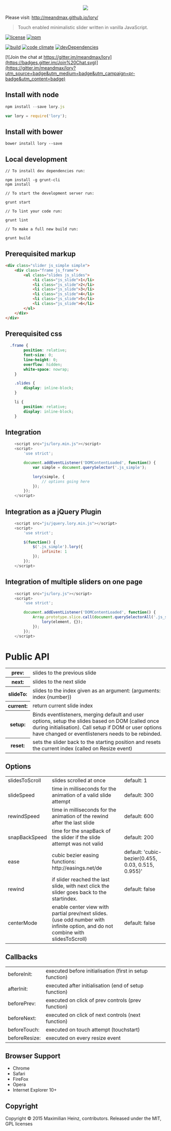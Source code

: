 <p align="center">
  <img src="http://maximilian-heinz.de/lory-200.png" />
</p>

Please visit: <a href="http://meandmax.github.io/lory/" target="_blank">http://meandmax.github.io/lory/</a>

> Touch enabled minimalistic slider written in vanilla JavaScript.

[![license](http://img.shields.io/badge/license-MIT-blue.svg?style=flat)](https://raw.githubusercontent.com/meandmax/lory/master/LICENSE)
[![npm](http://img.shields.io/npm/v/lory.js.svg?style=flat)](https://www.npmjs.com/package/lory.js)

[![build](http://img.shields.io/travis/meandmax/lory/master.svg?style=flat)](https://travis-ci.org/meandmax/lory)
[![code climate](http://img.shields.io/codeclimate/github/meandmax/lory.svg?style=flat)](https://codeclimate.com/github/meandmax/lory)
[![devDependencies](http://img.shields.io/david/dev/meandmax/lory.svg?style=flat)](https://david-dm.org/meandmax/lory#info=devDependencies&view=table)

[![Join the chat at https://gitter.im/meandmax/lory](https://badges.gitter.im/Join%20Chat.svg)](https://gitter.im/meandmax/lory?utm_source=badge&utm_medium=badge&utm_campaign=pr-badge&utm_content=badge)

## Install with node

```javascript
npm install --save lory.js

var lory = require('lory');
```

## Install with bower

```
bower install lory --save
```


## Local development

```
// To install dev dependencies run:

npm install -g grunt-cli
npm install

// To start the development server run:

grunt start

// To lint your code run:

grunt lint

// To make a full new build run:

grunt build
```

## Prerequisited markup

```html
<div class="slider js_simple simple">
    <div class="frame js_frame">
        <ul class="slides js_slides">
            <li class="js_slide">1</li>
            <li class="js_slide">2</li>
            <li class="js_slide">3</li>
            <li class="js_slide">4</li>
            <li class="js_slide">5</li>
            <li class="js_slide">6</li>
        </ul>
    </div>
</div>
```

## Prerequisited css

```css
  .frame {
        position: relative;
        font-size: 0;
        line-height: 0;
        overflow: hidden;
        white-space: nowrap;
    }

    .slides {
        display: inline-block;
    }

    li {
        position: relative;
        display: inline-block;
    }
```

## Integration

```js
    <script src="js/lory.min.js"></script>
    <script>
        'use strict';

        document.addEventListener('DOMContentLoaded', function() {
            var simple = document.querySelector('.js_simple');

            lory(simple, {
                // options going here
            });
        });
    </script>
```

## Integration as a jQuery Plugin

```js
    <script src="js/jquery.lory.min.js"></script>
    <script>
        'use strict';

        $(function() {
            $('.js_simple').lory({
                infinite: 1
            });
        });
    </script>
```

## Integration of multiple sliders on one page

```javascript
    <script src="js/lory.js"></script>
    <script>
        'use strict';

        document.addEventListener('DOMContentLoaded', function() {
            Array.prototype.slice.call(document.querySelectorAll('.js_slider')).forEach(function (element, index) {
                lory(element, {});
            });
        });
    </script>
```

# Public API

<table>
    <tr>
        <th>prev:</th>
        <td>slides to the previous slide</td>
    </tr>
    <tr>
        <th>next:</th>
        <td>slides to the next slide</td>
    </tr>
    <tr>
        <th>slideTo:</th>
        <td>slides to the index given as an argument: (arguments: index {number})</td>
    </tr>
    <tr>
        <th>current:</th>
        <td>return current slide index</td>
    </tr>
    <tr>
        <th>setup:</th>
        <td>Binds eventlisteners, merging default and user options, setup the slides based on DOM (called once during initialisation). Call setup if DOM or user options have changed or eventlisteners needs to be rebinded.</td>
    </tr>
    <tr>
        <th>reset:</th>
        <td>sets the slider back to the starting position and resets the current index (called on Resize event)</td>
    </tr>
</table>

## Options

<table>
    <tr>
        <td>slidesToScroll</td>
        <td>slides scrolled at once</td>
        <td>default: 1</td>
    </tr>
    <tr>
        <td>slideSpeed</td>
        <td>time in milliseconds for the animation of a valid slide attempt</td>
        <td>default: 300</td>
    </tr>
    <tr>
        <td>rewindSpeed</td>
        <td>time in milliseconds for the animation of the rewind after the last slide</td>
        <td>default: 600</td>
    </tr>
    <tr>
        <td>snapBackSpeed</td>
        <td>time for the snapBack of the slider if the slide attempt was not valid</td>
        <td>default: 200</td>
    </tr>
    <tr>
        <td>ease</td>
        <td>cubic bezier easing functions: http://easings.net/de</td>
        <td>default: 'cubic-bezier(0.455, 0.03, 0.515, 0.955)'</td>
    </tr>
    <tr>
        <td>rewind</td>
        <td>if slider reached the last slide, with next click the slider goes back to the startindex.</td>
        <td>default: false</td>
    </tr>
    <tr>
        <td>centerMode</td>
        <td>enable center view with partial prev/next slides. (use odd number with infinite option, and do not combine with slidesToScroll)</td>
        <td>default: false</td>
    </tr>
</table>

## Callbacks

<table>
    <tr>
        <td>beforeInit:</td>
        <td>executed before initialisation (first in setup function)</td>
    </tr>
    <tr>
        <td>afterInit:</td>
        <td>executed after initialisation (end of setup function)</td>
    </tr>
    <tr>
        <td>beforePrev:</td>
        <td>executed on click of prev controls (prev function)</td>
    </tr>
    <tr>
        <td>beforeNext:</td>
        <td>executed on click of next controls (next function)</td>
    </tr>
    <tr>
        <td>beforeTouch:</td>
        <td>executed on touch attempt (touchstart)</td>
    </tr>
    <tr>
        <td>beforeResize:</td>
        <td>executed on every resize event</td>
    </tr>
</table>

## Browser Support

* Chrome
* Safari
* FireFox
* Opera
* Internet Explorer 10+

## Copyright

Copyright &copy; 2015 Maximilian Heinz, contributors. Released under the MIT, GPL licenses
